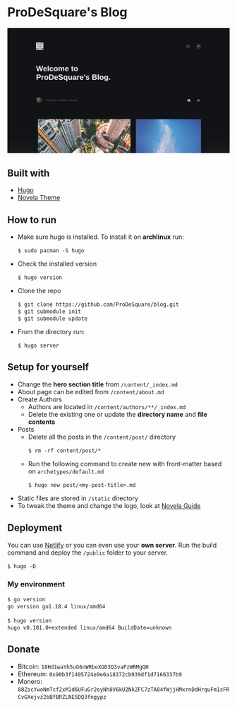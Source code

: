 # ProDeSquare's Blog

![Screenshot](static/images/main/screenshot.webp)

## Built with
- [Hugo](https://github.com/gohugoio/hugo)
- [Novela Theme](https://github.com/forestryio/hugo-theme-novela)

## How to run

- Make sure hugo is installed. To install it on **archlinux** run:
    ```
    $ sudo pacman -S hugo
    ```
- Check the installed version
    ```shell
    $ hugo version
    ```
- Clone the repo
    ```
    $ git clone https://github.com/ProDeSquare/blog.git
    $ git submodule init
    $ git submodule update
    ```
- From the directory run:
    ```shell
    $ hugo server
    ```

## Setup for yourself

- Change the **hero section title** from `/content/_index.md`
- About page can be edited from `/content/about.md`
- Create Authors
    - Authors are located in `/content/authors/**/_index.md`
    - Delete the existing one or update the **directory name** and **file contents**
- Posts
    - Delete all the posts in the `/content/post/` directory
        ```shell
        $ rm -rf content/post/*
        ```
    - Run the following command to create new with front-matter based on `archetypes/default.md`
        ```shell
        $ hugo new post/<my-post-title>.md
        ```
- Static files are stored in `/static` directory
- To tweak the theme and change the logo, look at [Novela Guide](https://github.com/forestryio/hugo-theme-novela#customization)

## Deployment
You can use [Netlify](https://www.netlify.com/) or you can even use your **own server**. Run the build command and deploy the `/public` folder to your server.
```shell
$ hugo -D
```

### My environment
```shell
$ go version
go version go1.18.4 linux/amd64

$ hugo version
hugo v0.101.0+extended linux/amd64 BuildDate=unknown
```

## Donate
- Bitcoin: `18Hd1waYh5uG6nWRboXGD3Q3vaPzWRMgQH`
- Ethereum: `0x90b3f1495724e9e6a18372cb939df1d7166337b9`
- Monero: `88ZscYwoNmTcf2xM1d6UFuGr2eyNh8V6kU2NkZFC7zTA84fWjjHMxrnDdHrquFm1sFRCvGXejvz2bBfBRZLNE5DQ3fngypz`
